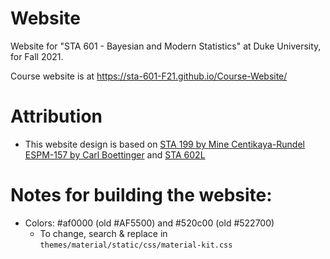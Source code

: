 # Website
Website for "STA 601 - Bayesian and Modern Statistics" at Duke University, for Fall 2021.

Course website is at https://sta-601-F21.github.io/Course-Website/

# Attribution

- This website design is based on [STA 199 by Mine Centikaya-Rundel](https://www2.stat.duke.edu/courses/Spring18/Sta199/) [ESPM-157 by Carl Boettinger](https://espm-157.carlboettiger.info/)  and [STA 602L](https://github.com/sta-602L-S21/)

# Notes for building the website:

- Colors: #af0000 (old #AF5500) and #520c00 (old #522700)
  - To change, search & replace in `themes/material/static/css/material-kit.css`
  
 
